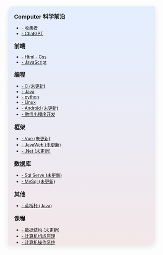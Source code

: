 <div class="sidebar-box">

<p class="box-Computer" style=""><b>Computer 科学前沿</b></p>

- [- 收集者](计算机科学前沿/收集者/收集者.md)
- [- ChatGPT](计算机科学前沿/ChatGPT/ChatGPT.md)

<p style="font-size:18px; margin-bottom:0px;"><b>前端</b></p>

- [- Html - Css](htmlCssJs/html)
- [- JavaScript](htmlCssJs/js)

<p style="font-size:18px; margin-bottom:0px;"><b>编程</b></p>

- [- C (未更新)]()
- [- Java](java/java.md)
- [- python](python/python.md)
- [- Linux](Linux/Linux.md)
- [- Android (未更新)]()
- [- 微信小程序开发](wx/wx.md)


<p style="font-size:18px; margin-bottom:0px;"><b>框架</b></p>

- [- Vue (未更新)]()
- [- JavaWeb (未更新)]()
- [- .Net (未更新)]()

<p style="font-size:18px; margin-bottom:0px;"><b>数据库</b></p>

- [- Sql Serve (未更新)]()
- [- MySql (未更新)]()

<p style="font-size:18px; margin-bottom:0px;"><b>其他</b></p>

- [- 蓝桥杯 (Java)](blue/blue.md)



<p style="font-size:18px; margin-bottom:0px;"><b>课程</b></p>

- [- 数据结构 (未更新)]()
- [- 计算机组成原理](组成原理/组成原理.md)
- [- 计算机操作系统](操作系统/操作系统.md)


</div>

<style>
.sidebar-box{  
    padding-top: 1px;
    padding-left: 20px;
    margin: 15px;
    /* 渐变色  */
    border-radius: 20px 0;
    background-image: linear-gradient(to top, #f3e7e9 0%, #e3eeff 99%, #e3eeff 100%);
    /* box-shadow: 0 10px 50px 8px #ccc; */
    box-shadow: 0 6px 15px rgba(36, 37, 38, 0.1);
}
.box-Computer{
    font-size:18px;
    margin-bottom:0px; 
    /* 渐变色 */
    /* background-image: linear-gradient(90deg,#a18cd1,#fbc2eb); */
    /* 作用于文本的渐变色 */
    /* -webkit-background-clip: text; */
    /* -webkit-text-fill-color: transparent; */
}

</style>